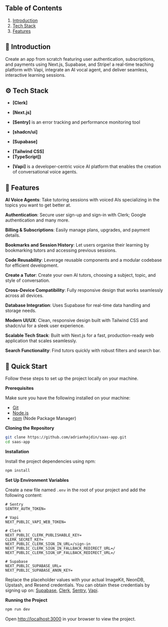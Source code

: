 

##  <a name="table">Table of Contents</a>

1.  [Introduction](#introduction)
2.  [Tech Stack](#tech-stack)
3.  [Features](#features)




## <a name="introduction">🤖 Introduction</a>

Create an  app from scratch featuring user authentication, subscriptions, and payments using Next.js, Supabase, and Stripe! a real-time teaching platform with Vapi, integrate an AI vocal agent, and deliver seamless, interactive learning sessions.




## <a name="tech-stack">⚙️ Tech Stack</a>

- **[Clerk]** 

* **[Next.js]**

* **[Sentry]** is an error tracking and performance monitoring tool 

* **[shadcn/ui]**

- **[Supabase]** 
* **[Tailwind CSS]**
* **[TypeScript])** 

- **[Vapi]** is a developer-centric voice AI platform that enables the creation of conversational voice agents.



## <a name="features">🔋 Features</a>

 **AI Voice Agents**: Take tutoring sessions with voiced AIs specializing in the topics you want to get better at.

 **Authentication**: Secure user sign-up and sign-in with Clerk; Google authentication and many more.

 **Billing & Subscriptions**: Easily manage plans, upgrades, and payment details.

 **Bookmarks and Session History**: Let users organise their learning by bookmarking tutors and accessing previous sessions.

 **Code Reusability**: Leverage reusable components and a modular codebase for efficient development.

 **Create a Tutor**: Create your own AI tutors, choosing a subject, topic, and style of conversation.

 **Cross-Device Compatibility**: Fully responsive design that works seamlessly across all devices.

**Database Integration**: Uses Supabase for real-time data handling and storage needs.

 **Modern UI/UX**: Clean, responsive design built with Tailwind CSS and shadcn/ui for a sleek user experience.

 **Scalable Tech Stack**: Built with Next.js for a fast, production-ready web application that scales seamlessly.

 **Search Functionality**: Find tutors quickly with robust filters and search bar.



## <a name="quick-start">🤸 Quick Start</a>

Follow these steps to set up the project locally on your machine.

**Prerequisites**

Make sure you have the following installed on your machine:

- [Git](https://git-scm.com/)
- [Node.js](https://nodejs.org/en)
- [npm](https://www.npmjs.com/) (Node Package Manager)

**Cloning the Repository**

```bash
git clone https://github.com/adrianhajdin/saas-app.git
cd saas-app
```

**Installation**

Install the project dependencies using npm:

```bash
npm install
```

**Set Up Environment Variables**

Create a new file named `.env` in the root of your project and add the following content:

```env
# Sentry
SENTRY_AUTH_TOKEN=

# Vapi
NEXT_PUBLIC_VAPI_WEB_TOKEN=

# Clerk
NEXT_PUBLIC_CLERK_PUBLISHABLE_KEY=
CLERK_SECRET_KEY=
NEXT_PUBLIC_CLERK_SIGN_IN_URL=/sign-in
NEXT_PUBLIC_CLERK_SIGN_IN_FALLBACK_REDIRECT_URL=/
NEXT_PUBLIC_CLERK_SIGN_UP_FALLBACK_REDIRECT_URL=/

# Supabase
NEXT_PUBLIC_SUPABASE_URL=
NEXT_PUBLIC_SUPABASE_ANON_KEY=
```

Replace the placeholder values with your actual ImageKit, NeonDB, Upstash, and Resend credentials. You can obtain these credentials by signing up on: [Supabase](https://supabase.com/dashboard), [Clerk](https://jsm.dev/converso-clerk), [Sentry](https://jsm.dev/converso-sentry), [Vapi](https://jsm.dev/converso-vapi).

**Running the Project**

```bash
npm run dev
```

Open [http://localhost:3000](http://localhost:3000) in your browser to view the project.



